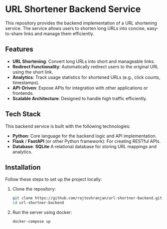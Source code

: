 # URL Shortener Backend Service

This repository provides the backend implementation of a URL shortening service. The service allows users to shorten long URLs into concise, easy-to-share links and manage them efficiently.

## Features

- **URL Shortening**: Convert long URLs into short and manageable links.
- **Redirect Functionality**: Automatically redirect users to the original URL using the short link.
- **Analytics**: Track usage statistics for shortened URLs (e.g., click counts, timestamps).
- **API-Driven**: Expose APIs for integration with other applications or frontends.
- **Scalable Architecture**: Designed to handle high traffic efficiently.

## Tech Stack

This backend service is built with the following technologies:

- **Python**: Core language for the backend logic and API implementation.
- **Flask** / **FastAPI** (or other Python framework): For creating RESTful APIs.
- **Database**: **SQLite** A relational database for storing URL mappings and analytics.

## Installation

Follow these steps to set up the project locally:

1. Clone the repository:
   ```bash
   git clone https://github.com/rajtoshranjan/url-shortner-backend.git
   cd url-shortner-backend
   ```

2. Run the server using docker:
   ```bash
   docker-compose up
   ```
